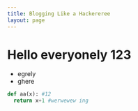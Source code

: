 ```yaml
---
title: Blogging Like a Hackereree
layout: page
---
```


# Hello everyonely 123

+ egrely
+ ghere

~~~ python
def aa(x): #12
  return x+1 #werwewew ing
~~~
